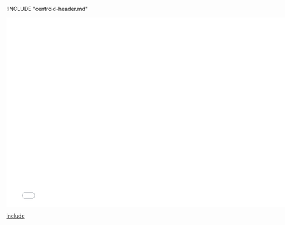 !INCLUDE "centroid-header.md"

<iframe src="../../measurement-centroid.html" width="770" height="500" frameBorder="0" seamless="seamless">
</iframe>

[include](../../measurement-centroid.html)

